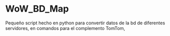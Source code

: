 # WoW_BD_Map
Pequeño script hecho en python para convertir datos de la bd de diferentes servidores, en comandos para el complemento TomTom,
